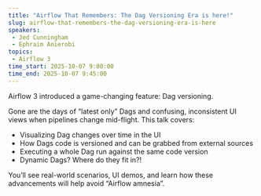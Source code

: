 ```yaml
---
title: "Airflow That Remembers: The Dag Versioning Era is here!"
slug: airflow-that-remembers-the-dag-versioning-era-is-here
speakers:
 - Jed Cunningham
 - Ephraim Anierobi
topics:
 - Airflow 3
time_start: 2025-10-07 9:00:00
time_end: 2025-10-07 9:45:00
---
```


Airflow 3 introduced a game-changing feature: Dag versioning.

Gone are the days of “latest only” Dags and confusing, inconsistent UI views when pipelines change mid-flight. This talk covers:
- Visualizing Dag changes over time in the UI
- How Dags code is versioned and can be grabbed from external sources
- Executing a whole Dag run against the same code version
- Dynamic Dags? Where do they fit in?!

You’ll see real-world scenarios, UI demos, and learn how these advancements will help avoid “Airflow amnesia”.